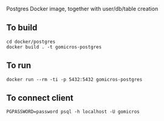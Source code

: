 Postgres Docker image, together with user/db/table creation

To build
--------
```
cd docker/postgres
docker build . -t gomicros-postgres
```

To run
------
```
docker run --rm -ti -p 5432:5432 gomicros-postgres
```

To connect client
-----------------
```
PGPASSWORD=password psql -h localhost -U gomicros
```